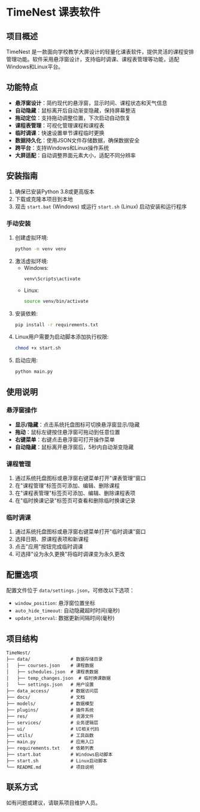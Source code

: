 # TimeNest 课表软件

## 项目概述
TimeNest 是一款面向学校教学大屏设计的轻量化课表软件，提供灵活的课程安排管理功能。软件采用悬浮窗设计，支持临时调课、课程表管理等功能，适配Windows和Linux平台。

## 功能特点
- **悬浮窗设计**：简约现代的悬浮窗，显示时间、课程状态和天气信息
- **自动隐藏**：鼠标离开后自动渐变隐藏，保持屏幕整洁
- **拖动定位**：支持拖动调整位置，下次启动自动恢复
- **课程表管理**：可视化管理课程和课程表
- **临时调课**：快速设置单节课程临时更换
- **数据持久化**：使用JSON文件存储数据，确保数据安全
- **跨平台**：支持Windows和Linux操作系统
- **大屏适配**：自动调整界面元素大小，适配不同分辨率

## 安装指南
1. 确保已安装Python 3.8或更高版本
2. 下载或克隆本项目到本地
3. 双击 `start.bat` (Windows) 或运行 `start.sh` (Linux) 启动安装和运行程序

### 手动安装
1. 创建虚拟环境:
   ```bash
   python -m venv venv
   ```
2. 激活虚拟环境:
   - Windows:
     ```bash
     venv\Scripts\activate
     ```
   - Linux:
     ```bash
     source venv/bin/activate
     ```
3. 安装依赖:
   ```bash
   pip install -r requirements.txt
   ```
4. Linux用户需要为启动脚本添加执行权限:
   ```bash
   chmod +x start.sh
   ```
5. 启动应用:
   ```bash
   python main.py
   ```

## 使用说明
### 悬浮窗操作
- **显示/隐藏**：点击系统托盘图标可切换悬浮窗显示/隐藏
- **拖动**：鼠标左键按住悬浮窗可拖动到任意位置
- **右键菜单**：右键点击悬浮窗可打开操作菜单
- **自动隐藏**：鼠标离开悬浮窗后，5秒内自动渐变隐藏

### 课程管理
1. 通过系统托盘图标或悬浮窗右键菜单打开"课表管理"窗口
2. 在"课程管理"标签页可添加、编辑、删除课程
3. 在"课程表管理"标签页可添加、编辑、删除课程表项
4. 在"临时换课记录"标签页可查看和删除临时换课记录

### 临时调课
1. 通过系统托盘图标或悬浮窗右键菜单打开"临时调课"窗口
2. 选择日期、原课程表项和新课程
3. 点击"应用"按钮完成临时调课
4. 可选择"设为永久更换"将临时调课变为永久更改

## 配置选项
配置文件位于 `data/settings.json`，可修改以下选项：
- `window_position`: 悬浮窗位置坐标
- `auto_hide_timeout`: 自动隐藏超时时间(毫秒)
- `update_interval`: 数据更新间隔时间(毫秒)

## 项目结构
```
TimeNest/
├── data/               # 数据存储目录
│   ├── courses.json    # 课程数据
│   ├── schedules.json  # 课程表数据
│   ├── temp_changes.json  # 临时换课数据
│   └── settings.json   # 用户设置
├── data_access/        # 数据访问层
├── docs/               # 文档
├── models/             # 数据模型
├── plugins/            # 插件系统
├── res/                # 资源文件
├── services/           # 业务逻辑层
├── ui/                 # UI相关代码
├── utils/              # 工具函数
├── main.py             # 应用入口
├── requirements.txt    # 依赖列表
├── start.bat           # Windows启动脚本
├── start.sh            # Linux启动脚本
└── README.md           # 项目说明
```

## 联系方式
如有问题或建议，请联系项目维护人员。
